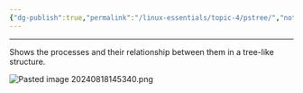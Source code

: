 ```yaml
---
{"dg-publish":true,"permalink":"/linux-essentials/topic-4/pstree/","noteIcon":"1"}
---
```


---
Shows the processes and their relationship between them in a tree-like structure.

![Pasted image 20240818145340.png](/img/user/Linux%20Essentials/Topic%204/Topic4%20reference%20images/Pasted%20image%2020240818145340.png)
